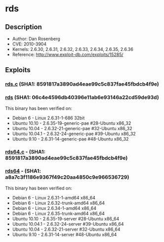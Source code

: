 # rds 

## Description
* Author: Dan Rosenberg
* CVE: 2010-3904
* Kernels: 2.6.30, 2.6.31, 2.6.32, 2.6.33, 2.6.34, 2.6.35, 2.6.36
* Reference: http://www.exploit-db.com/exploits/15285/

## Exploits

### [rds.c](rds.c) (SHA1: 8591817a3890ad4eae99c5c837fae45fbdcb4f9e)
### [rds](rds) (SHA1: 06c4e4596db40396e11ab6e93146a22cd59de93d)
This binary has been verified on:
* Debian 6 - Linux 2.6.31-1-686 32bit  
* Ubuntu 10.10 - 2.6.35-19-generic-pae #28-Ubuntu x86_32  
* Ubuntu 10.04 - 2.6.32-21-generic-pae #32-Ubuntu x86_32  
* Ubuntu 10.04.1 - 2.6.32-24-generic-pae #39-Ubuntu x86_32  
* Ubuntu 9.10 - 2.6.31-14-generic-pae #48-Ubuntu x86_32  

### [rds64.c](rds64.c) - (SHA1: 8591817a3890ad4eae99c5c837fae45fbdcb4f9e)
### [rds64](rds64) - (SHA1: a8a7c3f1186e9367f49c20aa4850c9e966536729)
This binary has been verified on:
* Debian 6 - Linux 2.6.31-1-amd64 x86_64  
* Debian 6 - Linux 2.6.32-trunk-amd64 x86_64  
* Debian 6 - Linux 2.6.34-1-amd64 x86_64  
* Debian 6 - Linux 2.6.35-trunk-amd64 x86_64  
* Ubuntu 10.10 - 2.6.35-19-server #28-Ubuntu x86_64  
* Ubuntu 10.04.1 - 2.6.32-24-server #39-Ubuntu x86_64  
* Ubuntu 10.04 - 2.6.32-21-server #32-Ubuntu x86_64  
* Ubuntu 9.10 - 2.6.31-14-server #48-Ubuntu x86_64  

